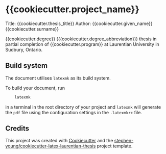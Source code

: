 # {{cookiecutter.project_name}}

Title: {{cookiecutter.thesis_title}}
Author: {{cookiecutter.given_name}} {{cookiecutter.surname}}

{{cookiecutter.degree}} ({{cookiecutter.degree_abbreviation}}) thesis in partial completion of {{cookiecutter.program}} at Laurentian University in Sudbury, Ontario.

## Build system

The document utilises `latexmk` as its build system.

To build your document, run

```bash
    latexmk
```

in a terminal in the root directory of your project and `latexmk` will generate
the `pdf` file using the configuration settings in the `.latexmkrc` file.

## Credits

This project was created with [Cookiecutter](https://github.com/cookiecutter/cookiecutter) and the [stephen-young/cookiecutter-latex-laurentian-thesis](https://github.com/stephen-young/cookiecutter-latex-laurentian-thesis) project template.
